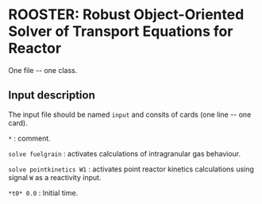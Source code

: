 # ROOSTER: Robust Object-Oriented Solver of Transport Equations for Reactor

One file -- one class.

## Input description

The input file should be named `input` and consits of cards (one line -- one card).

`*` : comment.

`solve fuelgrain` : activates calculations of intragranular gas behaviour.

`solve pointkinetics W1` : activates point reactor kinetics calculations using signal `W` as a reactivity input.

`*t0* 0.0` : Initial time.

